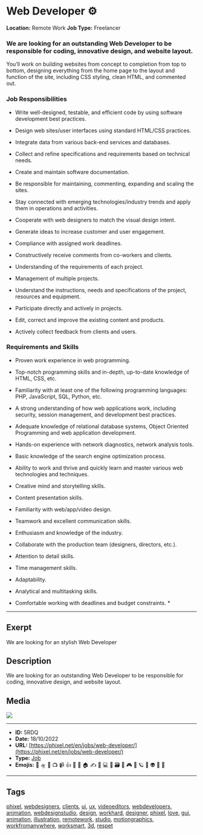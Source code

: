 # Web Developer ⚙️
**Location:** Remote Work
**Job Type:** Freelancer

### We are looking for an outstanding Web Developer to be responsible for coding, innovative design, and website layout.

You’ll work on building websites from concept to completion from top to bottom, designing everything from the home page to the layout and function of the site, including CSS styling, clean HTML, and commented out.


### Job Responsibilities

- Write well-designed, testable, and efficient code by using software development best practices.
- Design web sites/user interfaces using standard HTML/CSS practices.
- Integrate data from various back-end services and databases.
- Collect and refine specifications and requirements based on technical needs.
- Create and maintain software documentation.
- Be responsible for maintaining, commenting, expanding and scaling the sites.
- Stay connected with emerging technologies/industry trends and apply them in operations and activities.
- Cooperate with web designers to match the visual design intent.

- Generate ideas to increase customer and user engagement.
- Compliance with assigned work deadlines.
- Constructively receive comments from co-workers and clients.
- Understanding of the requirements of each project.
- Management of multiple projects.
- Understand the instructions, needs and specifications of the project, resources and equipment.
- Participate directly and actively in projects.
- Edit, correct and improve the existing content and products.
- Actively collect feedback from clients and users.

### Requirements and Skills

- Proven work experience in web programming.
- Top-notch programming skills and in-depth, up-to-date knowledge of HTML, CSS, etc.
- Familiarity with at least one of the following programming languages: PHP, JavaScript, SQL, Python, etc.
- A strong understanding of how web applications work, including security, session management, and development best practices.
- Adequate knowledge of relational database systems, Object Oriented Programming and web application development.
- Hands-on experience with network diagnostics, network analysis tools.
- Basic knowledge of the search engine optimization process.
- Ability to work and thrive and quickly learn and master various web technologies and techniques.

- Creative mind and storytelling skills.
- Content presentation skills.
- Familiarity with web/app/video design.
- Teamwork and excellent communication skills.
- Enthusiasm and knowledge of the industry.
- Collaborate with the production team (designers, directors, etc.).
- Attention to detail skills.
- Time management skills.
- Adaptability.
- Analytical and multitasking skills.
- Comfortable working with deadlines and budget constraints. *


------------
## Exerpt
We are looking for an stylish Web Developer
## Description
We are looking for an outstanding Web Developer to be responsible for coding, innovative design, and website layout.
## Media
<img src="media/6e564af9/job-web-developer.jpg">

------------
- **ID:** 5RDQ
- **Date:** 18/10/2022
- **URL:** [https://phixel.net/en/jobs/web-developer/](https://phixel.net/en/jobs/web-developer/)
- **Type:** [Job](#job)
- **Emojis:** 🎨 🛸 📼 📺 📹 👍 🔗 📝 🏠 ✍️ 👨 💻 👑 🗃 👾 🎮 📲 🪐 🌟 👽 🚀 🌌

------------
## Tags
[phixel](#phixel), [webdesigners](#webdesigners), [clients](#clients), [ui](#ui), [ux](#ux), [videoeditors](#videoeditors), [webdevelopers](#webdevelopers), [animation](#animation), [webdesignstudio](#webdesignstudio), [design](#design), [workhard](#workhard), [designer](#designer), [phixel](#phixel), [love](#love), [gui](#gui), [animation](#animation), [illustration](#illustration), [remotework](#remotework), [studio](#studio), [motiongraphics](#motiongraphics), [workfromanywhere](#workfromanywhere), [worksmart](#worksmart), [3d](#3d), [respet](#respet)
